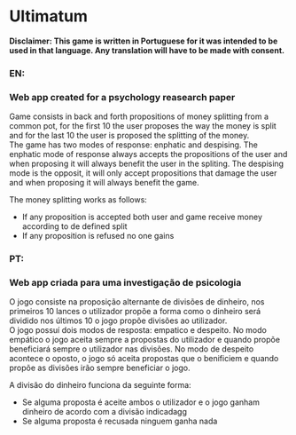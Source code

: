 # Ultimatum        

**Disclaimer: This game is written in Portuguese for it was intended to be used in that language. Any translation will have to be made with consent.**

### EN:  
### Web app created for a psychology reasearch paper

   Game consists in back and forth propositions of money splitting from a common pot, for the first 10 the user proposes the way the money is split and for the last 10 the user is proposed the splitting of the money.   
   The game has two modes of response: enphatic and despising. The enphatic mode of response always accepts the propositions of the user and when proposing it will always benefit the user in the spliting. The despising mode is the opposit, it will only accept propositions that damage the user and when proposing it will always benefit the game.   

The money splitting works as follows:
- If any proposition is accepted both user and game receive money according to de defined split
- If any proposition is refused no one gains  
  
### PT:  
### Web app criada para uma investigação de psicologia

   O jogo consiste na proposição alternante de divisões de dinheiro, nos primeiros 10 lances o utilizador propõe a forma como o dinheiro será dividido nos últimos 10 o jogo propõe divisões ao utilizador.   
   O jogo possuí dois modos de resposta: empatico e despeito. No modo empático o jogo aceita sempre a propostas do utilizador e quando propõe beneficiará sempre o utilizador nas divisões. No modo de despeito acontece o oposto, o jogo só aceita propostas que o benificiem e quando propõe as divisões irão sempre beneficiar o jogo.   

A divisão do dinheiro funciona da seguinte forma:
- Se alguma proposta é aceite ambos o utilizador e o jogo ganham dinheiro de acordo com a divisão indicadagg
- Se alguma proposta é recusada ninguem ganha nada 
  


